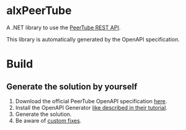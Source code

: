 # alxPeerTube
A .NET library to use the [PeerTube REST API](https://docs.joinpeertube.org/api/rest-getting-started).

This library is automatically generated by the OpenAPI specification.

# Build
## Generate the solution by yourself
1. Download the official PeerTube OpenAPI specification [here](https://docs.joinpeertube.org/api-rest-reference.html).
2. Install the OpenAPI Generator [like described in their tutorial](https://openapi-generator.tech/docs/installation).
3. Generate the solution.
4. Be aware of [custom fixes](https://github.com/alxhu-dev/PeerTube-OpenAPI-CSharp/blob/main/Fixes.md).
